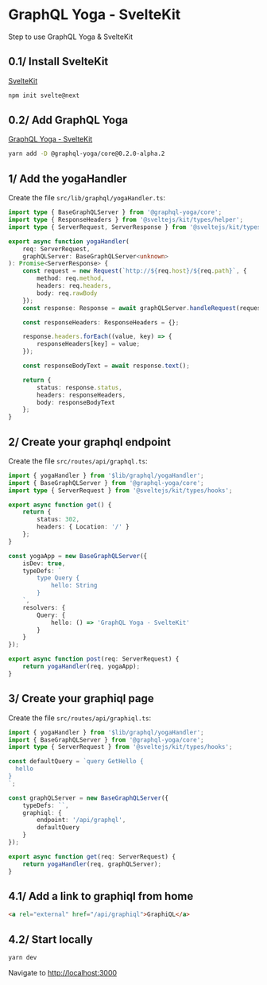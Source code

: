 # GraphQL Yoga - SvelteKit

Step to use GraphQL Yoga & SvelteKit

## 0.1/ Install SvelteKit

[SvelteKit](https://kit.svelte.dev/)

```bash
npm init svelte@next
```

## 0.2/ Add GraphQL Yoga

[GraphQL Yoga - SvelteKit](https://graphql-yoga.vercel.app/docs/integrations/integration-with-sveltekit)

```bash
yarn add -D @graphql-yoga/core@0.2.0-alpha.2
```

## 1/ Add the yogaHandler

Create the file `src/lib/graphql/yogaHandler.ts`:

```ts
import type { BaseGraphQLServer } from '@graphql-yoga/core';
import type { ResponseHeaders } from '@sveltejs/kit/types/helper';
import type { ServerRequest, ServerResponse } from '@sveltejs/kit/types/hooks';

export async function yogaHandler(
	req: ServerRequest,
	graphQLServer: BaseGraphQLServer<unknown>
): Promise<ServerResponse> {
	const request = new Request(`http://${req.host}/${req.path}`, {
		method: req.method,
		headers: req.headers,
		body: req.rawBody
	});
	const response: Response = await graphQLServer.handleRequest(request);

	const responseHeaders: ResponseHeaders = {};

	response.headers.forEach((value, key) => {
		responseHeaders[key] = value;
	});

	const responseBodyText = await response.text();

	return {
		status: response.status,
		headers: responseHeaders,
		body: responseBodyText
	};
}
```

## 2/ Create your graphql endpoint

Create the file `src/routes/api/graphql.ts`:

```ts
import { yogaHandler } from '$lib/graphql/yogaHandler';
import { BaseGraphQLServer } from '@graphql-yoga/core';
import type { ServerRequest } from '@sveltejs/kit/types/hooks';

export async function get() {
	return {
		status: 302,
		headers: { Location: '/' }
	};
}

const yogaApp = new BaseGraphQLServer({
	isDev: true,
	typeDefs: `
		type Query {
			hello: String
		}
	`,
	resolvers: {
		Query: {
			hello: () => 'GraphQL Yoga - SvelteKit'
		}
	}
});

export async function post(req: ServerRequest) {
	return yogaHandler(req, yogaApp);
}
```

## 3/ Create your graphiql page

Create the file `src/routes/api/graphiql.ts`:

```ts
import { yogaHandler } from '$lib/graphql/yogaHandler';
import { BaseGraphQLServer } from '@graphql-yoga/core';
import type { ServerRequest } from '@sveltejs/kit/types/hooks';

const defaultQuery = `query GetHello {
  hello
}
`;

const graphQLServer = new BaseGraphQLServer({
	typeDefs: ``,
	graphiql: {
		endpoint: '/api/graphql',
		defaultQuery
	}
});

export async function get(req: ServerRequest) {
	return yogaHandler(req, graphQLServer);
}
```

## 4.1/ Add a link to graphiql from home

```html
<a rel="external" href="/api/graphiql">GraphiQL</a>
```

## 4.2/ Start locally

```bash
yarn dev
```

Navigate to [http://localhost:3000](http://localhost:3000)
